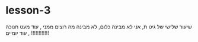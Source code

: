 # lesson-3

שיעור שלישי של גיט ת, אני לא מבינה כלום, לא מבינה מה רוצים ממני , עוד מעט חנוכה , עוד יומיים !!!!!!!!!!!! 